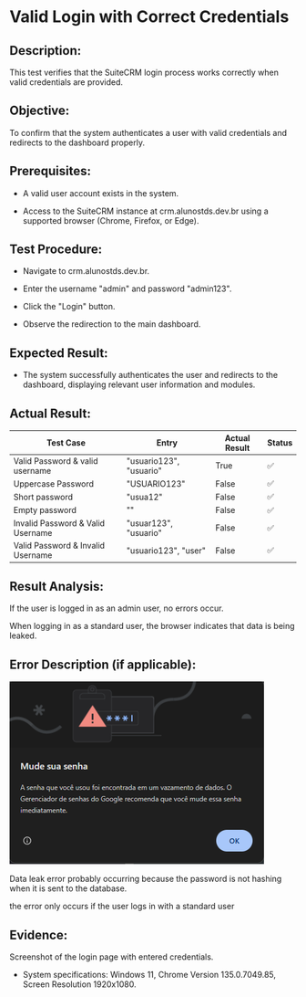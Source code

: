 # Valid Login with Correct Credentials  
## Description: 
This test verifies that the SuiteCRM login process works correctly when valid credentials are provided.
## Objective:
To confirm that the system authenticates a user with valid credentials and redirects to the dashboard properly.

## Prerequisites:
* A valid user account exists in the system.

* Access to the SuiteCRM instance at crm.alunostds.dev.br using a supported browser (Chrome, Firefox, or Edge).

## Test Procedure:


* Navigate to crm.alunostds.dev.br.

* Enter the username "admin" and password "admin123".

* Click the "Login" button.

* Observe the redirection to the main dashboard.

## Expected Result:

* The system successfully authenticates the user and redirects to the dashboard, displaying relevant user information and modules.

## Actual Result:

| Test Case                | Entry       | Actual Result          | Status |
|------------------------------|---------------|--------------------------|--------|
| Valid Password & valid username | "usuario123", "usuario"  | True                     | ✅     |
| Uppercase Password          | "USUARIO123"    | False                    | ✅     |
| Short password                  | "usua12"       | False                    | ✅     |
| Empty password                  | ""            | False                    | ✅    |
| Invalid Password & Valid Username | "usuar123", "usuario"| False                    | ✅     |
| Valid Password & Invalid Username | "usuario123", "user" | False                    | ✅     |



## Result Analysis:

If the user is logged in as an admin user, no errors occur.


When logging in as a standard user, the browser indicates that data is being leaked.

## Error Description (if applicable):

![vazamento de dados](/images/testCase1/dataLeaked.png)

Data leak error probably occurring because the password is not hashing when it is sent to the database.

the error only occurs if the user logs in with a standard user

## Evidence:

Screenshot of the login page with entered credentials.

* System specifications: Windows 11, Chrome Version 135.0.7049.85, Screen Resolution 1920x1080.
